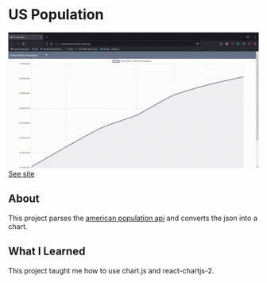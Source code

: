 # US Population

![Site demonstration](site.gif)
<a href="https://uspopulationtracker.netlify.app">See site</a>
## About
This project parses the <a href="https://datausa.io/about/api/">american population api</a> and converts the json into a chart. 

## What I Learned
This project taught me how to use chart.js and react-chartjs-2.